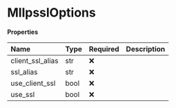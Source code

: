 # MllpsslOptions

**Properties**

| Name             | Type | Required | Description |
| :--------------- | :--- | :------- | :---------- |
| client_ssl_alias | str  | ❌       |             |
| ssl_alias        | str  | ❌       |             |
| use_client_ssl   | bool | ❌       |             |
| use_ssl          | bool | ❌       |             |

